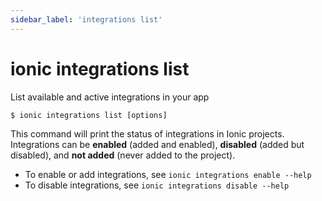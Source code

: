 ```yaml
---
sidebar_label: 'integrations list'
---
```


# ionic integrations list

List available and active integrations in your app

```shell
$ ionic integrations list [options]
```

This command will print the status of integrations in Ionic projects. Integrations can be **enabled** (added and enabled), **disabled** (added but disabled), and **not added** (never added to the project).

- To enable or add integrations, see `ionic integrations enable --help`
- To disable integrations, see `ionic integrations disable --help`
